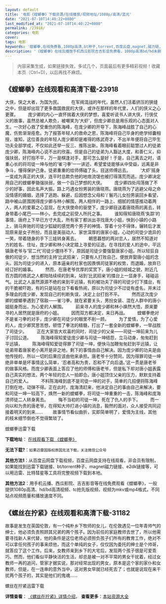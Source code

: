 ```yaml
---
layout: default
title: '电影《螳螂拳》下载资源/在线播放/视频地址/1080p/高清/蓝光'
date: "2021-07-10T14:40:22+0800"
last_modified_at: "2021-07-10T14:40:22+0800"
permalink: /23918/
categories: 电影
cover:
tags: 电影
keywords: '螳螂拳,在线免费看,1080p高清,bt种子,torrent,百度云盘,magnet,磁力链,迅雷下载资源'
description: '《螳螂拳》在线云播放手机西瓜影院吉吉影音免费看，1080p高清bd/hd未删减完整版和tc抢先枪版，mkv/mp4格式，附带bt/torrent种子、magnet/磁力链、百度云盘、网盘资源迅雷下载链接'
---
```


>内容采集生成，如果链接失效，多试几个，页面最后有更多精彩视频！收藏本页（Ctrl+D)，以后再找不麻烦。


## 《螳螂拳》在线观看和高清下载-23918

大侠，侠之大者，为国为民。 　　在军阀混战的年代，虽然人们活着挤压的狭缝之中，但是却出现了更多救国救民的大侠，或许在那样的年代里，人们的侠义之心更骤。 　　庞少卿的内心一直怀揣着大侠的梦想，喜爱听说书人讲大侠，行侠仗义的故事，虽然总被人欺负，被嘲笑为‘大虾’，但庞少卿总是用乐观的心态面对人生。一次好心救了受重伤的陈海峰，在庞少卿的开导下，陈海峰战胜了自己的心魔，伤势渐渐痊愈。为了报答年轻人的救命之恩，陈海峰将自己毕身的绝学倾囊相授，谁知，这位善良的年轻人庞少卿却是难得的练武奇才，不出半年便将自己毕生功夫全部学成，不仅如此还举一反三、推陈出新。陈海峰看着眼前聪慧过人的徒弟庞少卿，陈海峰内心说不出的欣喜。但是自己的徒弟为人豁达大度，和善仁义，抑强扶弱，好打抱不平，万一是棋逢对手，那可怎么是好！于是，自己离去之时，语重心长的将司徒一坤与他的‘雀刁拳’一一讲述，希望爱徒能够从中受益，远离是非争斗，懂得保护己身。徒弟重重的给师傅磕了头，目送师傅远去。 　　‘大虾’摇身一变成为真正的大侠，连平时总欺负他的地痞流氓也被打得落荒而逃。庞少卿决定用自己的螳螂拳锄强扶弱，做一个自己梦想的大侠。 　　庞少卿四处闯荡做了不少的好事，因此名声大振。路上巧遇女扮男装的唐晓燕。唐晓燕为了逃避父母之命没情感的婚姻，选择了逃跑、躲避，后因想念父母和丫鬟巧儿女扮男装回乡看望，路中被山匪围困得庞少卿与林小解围，两人相伴的一路上、细腻的情感推动着两人，两人的爱慕之心显现，在大侠使命的驱使下，庞少卿目送着唐晓燕的离去，转身带着小尾巴&mdash;—林小，去完成之前受人所托之事。 　　谁知得知唐晓燕&lsquo;失踪’的事情，唐府上下早已方寸大乱，所有家丁都派出寻找唐大小姐，快到小镇的小路上，骑马奔驰的司徒少狐疑的感觉两个男子的神情、穿着十分不得体，辗转后才发现原来是女子所扮，而且是美丽动人、家世深厚的唐家小姐，心动的司徒少诡异的一笑，带着随身的手下三娃转身离去。 　　朝思暮想的两对恋人，居然不知道对方的姓名、住址，庞少卿和林小决定踏上寻爱的征途。在寻找的爱人的途中，平远镇唐老爷与&lsquo;官二代&rsquo;司徒少僵持不下，原因是司徒少要强娶唐家小姐。所以轻狂自傲的司徒少，想当然的主持‘比武招亲’，只要有人打败自己，便放弃娶唐小姐的念头。因为司徒少的进入，原本逼亲的杜家也因畏惧司徒家的权势，而退婚，放弃已经订好的婚事。 　　然而，在唐老爷优厚的奖赏下，唐小姐的倾城之貌，附近几百方圆的练武之人都陆陆续续的到来，站到&lsquo;比武招亲’的擂台上一显身手，碰碰运气。比武之人虽然源源不绝的来到平远镇，有的被功夫了得的司徒少打下擂台，有的干脆被吓跑，有的只是站在台下看看热闹，原以为司徒少不过徒有虚名，并未过多理会的庞少卿，发现自己的判断失误，决定上台打抱不平。 　　然而这次庞少卿的螳螂拳遇到了宿敌&mdash;—雀刁拳。就在紧要关头，男扮女装、混在人群中的唐小姐挺身而出，为心爱的人解围。 　　前来寻人的庞少卿和林小焕然大悟，原来要寻的人居然就是唐府的小姐。 　　因而双方都决定，来日再战。 　　螳螂拳绝对不是雀刁拳的对手，庞少卿在司徒少的眼里不削一顾。 　　为了爱情，为了心爱的人，庞少卿冥思苦想，顿悟了拳法的精髓，打出了一套全新的螳螂拳，一举战胜了司徒少。 　　正在大家皆大欢喜的同时，司徒少的父亲——司徒一坤前来为儿子讨回公道。 　　陈海峰得知爱徒庞少卿与司徒一坤结怨，立马动身，匆匆赶到平远镇， 　　陈海峰得知爱徒得罪了司徒一坤，便快马加鞭匆匆赶到平远镇，让徒弟带着唐家老小离开是非之地，剩下的事情由自己解决。因为庞少卿的功夫是由他传授的，所以一切的后果应该由他来承担。唐老爷十分赞同，因为得罪司徒一坤绝非单单是坏事情这么简单，‘忍者高和为贵，忍和不了向后退。&rsquo;这一贯是唐老爷的做事风格。而庞少卿表面上答应了他的师傅和唐老爷，但是私下却对唐小姐表露自己真实的想法，两个年轻的恋人一拍即合。唐小姐顶住父亲的压力，默默支持着自己的爱人。 　　不料陈海峰到底不是司徒一坤的对手，简单的几招便将陈海峰打倒在地，动弹不得。正在此时，庞海清赶来，他决定自己的事由自己来解决，要和司徒一坤一较高下，焕然一新的螳螂拳，将司徒一坤重重的一击，陈海峰和庞海清师徒二人转身离去。 　　悔不当初的司徒一坤，死在了仇人的手下。 　　而一向以和为贵的唐老爷，在得知大帅打进小镇的消息，毅然的面对，众人接受共同迎接着明天的到来&hellip;… 　　故事情节看似曲折，实即简单明了，爱情为主线，其他的枝末细节倒也不觉得繁琐了。</p>


螳螂拳迅雷下载

**下载地址**： [在线观看下载 《螳螂拳》](https://www.993dy.com//vod-detail-id-24179.html) 


**无法下载?**：`如果迅雷因版权原因无法下载，关注微信公众号 `

**其他方法1**：从百度云网盘下载视频，百度云网盘支持在线观看，非会员有限制，如果能找到迅雷下载链接、bt/torrent种子、magnet磁力链接、e2dk链接等，可以用迅雷、比特彗星等工具将完整视频下载到本地。

**其他方法2**：用手机云播、西瓜影院、吉吉影音等在线免费观看《螳螂拳》，一般提供1080p高清、hd/bd高清视频、tc抢先版视频，视频为mkv或mp4格式，不同站点视频质量和播放速度不同。


## 《螺丝在拧紧》在线观看和高清下载-31182

故事是发生在英国伦敦，有一个纯朴乡下牧师的女儿，在伦敦遇见一位年青帅气的绅士，他必须负责照顾其兄弟的两个孩子。因为前任的家庭教师去世了，所以他需要寻找新人来代替，他的条件是这位老师必须担负孩子们所有的教育工作，绝对不可以拿任何孩子的事来烦他，而这个单纯的女子，仅仅因为委托的绅士是个帅哥，就答应了这个工作。后来，女教师来到乡下的大宅后，发现两个孩子很是可爱乖巧。然而，他们看似平静快活的生活，却总是被一对不平常的男女干扰着，经过女教师一再的追问，管家才据实说，那对经常出现的男女，原本是这个家的家仆和女教师，但是，在一连串的意外当中，这对男女早就已经死去了；也就是说现在来干扰两个孩子的，其实是他们的鬼魂&hellip;…


螺丝在拧紧迅雷下载

**详情查看**： [《螺丝在拧紧》详情介绍](/movie/31182/)， **查看更多**：[本站资源大全](/movie/t/all/)

